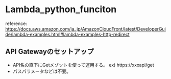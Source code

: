 # Lambda_python_funciton
reference: https://docs.aws.amazon.com/ja_jp/AmazonCloudFront/latest/DeveloperGuide/lambda-examples.html#lambda-examples-http-redirect

## API Gatewayのセットアップ
- API名の直下にGetメゾットを使って運用する。 ex) https://xxxapi/get
- パスパラメータなどは不要。
